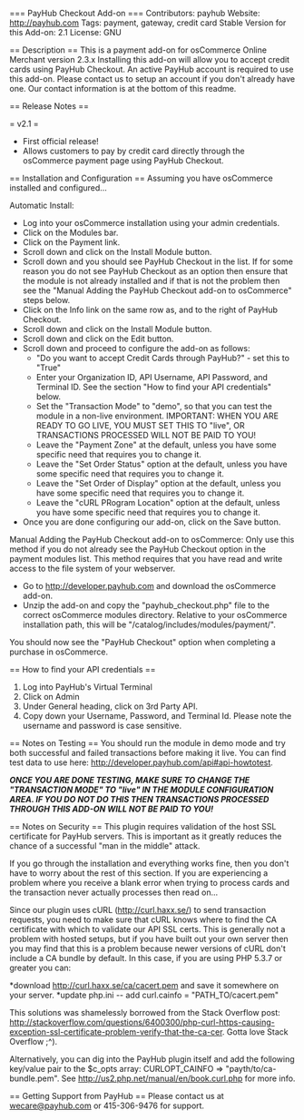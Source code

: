 === PayHub Checkout Add-on ===
Contributors: payhub
Website: http://payhub.com
Tags: payment, gateway, credit card
Stable Version for this Add-on: 2.1 
License: GNU

== Description ==
This is a payment add-on for osCommerce Online Merchant version 2.3.x  Installing this add-on will allow you to accept credit cards using PayHub Checkout.  An active PayHub account is required to use this add-on.  Please contact us to setup an account if you don't already have one.  Our contact information is at the bottom of this readme. 

== Release Notes ==

= v2.1 =
* First official release!
* Allows customers to pay by credit card directly through the osCommerce payment page using PayHub Checkout. 

== Installation and Configuration ==
Assuming you have osCommerce installed and configured...

Automatic Install:
* Log into your osCommerce installation using your admin credentials.
* Click on the Modules bar.
* Click on the Payment link.
* Scroll down and click on the Install Module button.
* Scroll down and you should see PayHub Checkout in the list. If for some reason you do not see PayHub Checkout as an option then ensure that the module is not already installed and if that is not the problem then see the "Manual Adding the PayHub Checkout add-on to osCommerce" steps below. 
* Click on the Info link on the same row as, and to the right of PayHub Checkout.
* Scroll down and click on the Install Module button.
* Scroll down and click on the Edit button.
* Scroll down and proceed to configure the add-on as follows:
  * "Do you want to accept Credit Cards through PayHub?" - set this to "True"
  * Enter your Organization ID, API Username, API Password, and Terminal ID.  See the section "How to find your API credentials" below.
  * Set the "Transaction Mode" to "demo", so that you can test the module in a non-live environment.  IMPORTANT: WHEN YOU ARE READY TO GO LIVE, YOU MUST SET THIS TO "live", OR TRANSACTIONS PROCESSED WILL NOT BE PAID TO YOU!
  * Leave the "Payment Zone" at the default, unless you have some specific need that requires you to change it.
  * Leave the "Set Order Status" option at the default, unless you have some specific need that requires you to change it.
  * Leave the "Set Order of Display" option at the default, unless you have some specific need that requires you to change it.
  * Leave the "cURL PRogram Location" option at the default, unless you have some specific need that requires you to change it.
* Once you are done configuring our add-on, click on the Save button.

Manual Adding the PayHub Checkout add-on to osCommerce:
Only use this method if you do not already see the PayHub Checkout option in the payment modules list.  This method requires that you have read and write access to the file system of your webserver.
* Go to http://developer.payhub.com and download the osCommerce add-on.
* Unzip the add-on and copy the "payhub_checkout.php" file to the correct osCommerce modules directory.  Relative to your osCommerce installation path, this will be "/catalog/includes/modules/payment/". 

You should now see the "PayHub Checkout" option when completing a purchase in osCommerce.

== How to find your API credentials ==
1. Log into PayHub's Virtual Terminal
2. Click on Admin
3. Under General heading, click on 3rd Party API.
4. Copy down your Username, Password, and Terminal Id.  Please note the username and password is case sensitive.

== Notes on Testing ==
You should run the module in demo mode and try both successful and failed transactions before making it live. You can find test data to use here: http://developer.payhub.com/api#api-howtotest.

***ONCE YOU ARE DONE TESTING, MAKE SURE TO CHANGE THE "TRANSACTION MODE" TO "live" IN THE MODULE CONFIGURATION AREA.  IF YOU DO NOT DO THIS THEN TRANSACTIONS PROCESSED THROUGH THIS ADD-ON WILL NOT BE PAID TO YOU!***

== Notes on Security ==
This plugin requires validation of the host SSL certificate for PayHub servers.  This is important as it greatly reduces the chance of a successful "man in the middle" attack.

If you go through the installation and everything works fine, then you don't have to worry about the rest of this section.  If you are experiencing a problem where you receive a blank error when trying to process cards and the transaction never actually processes then read on...

Since our plugin uses cURL (http://curl.haxx.se/) to send transaction requests, you need to make sure that cURL knows where to find the CA certificate with which to validate our API SSL certs.  This is generally not a problem with hosted setups, but if you have built out your own server then you may find that this is a problem because newer versions of cURL don't include a CA bundle by default.  In this case, if you are using PHP 5.3.7 or greater you can:

*download http://curl.haxx.se/ca/cacert.pem and save it somewhere on your server.
*update php.ini -- add curl.cainfo = "PATH_TO/cacert.pem"

This solutions was shamelessly borrowed from the Stack Overflow post: http://stackoverflow.com/questions/6400300/php-curl-https-causing-exception-ssl-certificate-problem-verify-that-the-ca-cer.  Gotta love Stack Overflow ;^).

Alternatively, you can dig into the PayHub plugin itself and add the following key/value pair to the $c_opts array: CURLOPT_CAINFO => "payth/to/ca-bundle.pem".  See http://us2.php.net/manual/en/book.curl.php for more info.

== Getting Support from PayHub ==
Please contact us at wecare@payhub.com or 415-306-9476 for support.
